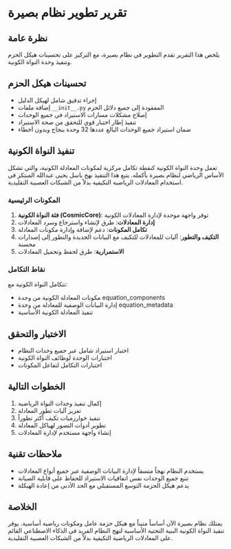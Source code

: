 # تقرير تطوير نظام بصيرة

## نظرة عامة
يلخص هذا التقرير تقدم التطوير في نظام بصيرة، مع التركيز على تحسينات هيكل الحزم وتنفيذ وحدة النواة الكونية.

## تحسينات هيكل الحزم
- إجراء تدقيق شامل لهيكل الدليل
- إضافة ملفات `__init__.py` المفقودة إلى جميع دلائل الحزم
- إصلاح مشكلات مسارات الاستيراد في جميع الوحدات
- تنفيذ إطار اختبار قوي للتحقق من صحة الاستيراد
- ضمان استيراد جميع الوحدات البالغ عددها 32 وحدة بنجاح وبدون أخطاء

## تنفيذ النواة الكونية
تعمل وحدة النواة الكونية كنقطة تكامل مركزية لمكونات المعادلة الكونية، والتي تشكل الأساس الرياضي لنظام بصيرة بأكمله. يتبع هذا التنفيذ نهج باسل يحيى عبدالله المبتكر في استخدام المعادلات الرياضية التكيفية بدلاً من الشبكات العصبية التقليدية.

### المكونات الرئيسية
1. **فئة النواة الكونية (CosmicCore)**: توفر واجهة موحدة لإدارة المعادلات الكونية
2. **إدارة المعادلات**: طرق لإنشاء واسترجاع وسرد المعادلات
3. **تكامل المكونات**: دعم لإضافة وإدارة مكونات المعادلة
4. **التكيف والتطور**: آليات للمعادلات للتكيف مع البيانات الجديدة والتطور إلى إصدارات محسنة
5. **الاستمرارية**: طرق لحفظ وتحميل المعادلات

### نقاط التكامل
تتكامل النواة الكونية مع:
- مكونات المعادلة الكونية من وحدة equation_components
- إدارة البيانات الوصفية للمعادلة من وحدة equation_metadata
- تنفيذ المعادلة الكونية الأساسية

## الاختبار والتحقق
- اختبار استيراد شامل عبر جميع وحدات النظام
- اختبارات الوحدة لوظائف النواة الكونية
- اختبارات التكامل لتفاعل المكونات

## الخطوات التالية
1. إكمال تنفيذ وحدات النواة الرياضية
2. تعزيز آليات تطور المعادلة
3. تنفيذ خوارزميات تكيف أكثر تطوراً
4. تطوير أدوات التصور لهياكل المعادلة
5. إنشاء واجهة مستخدم لإدارة المعادلات

## ملاحظات تقنية
- يستخدم النظام نهجاً متسقاً لإدارة البيانات الوصفية عبر جميع أنواع المعادلات
- تتبع جميع الوحدات نفس اتفاقيات الاستيراد للحفاظ على قابلية الصيانة
- يدعم هيكل الحزمة التوسع المستقبلي مع الحد الأدنى من إعادة الهيكلة

## الخلاصة
يمتلك نظام بصيرة الآن أساساً متيناً مع هيكل حزمة عامل ومكونات رياضية أساسية. يوفر تنفيذ النواة الكونية البنية التحتية الأساسية لنهج النظام الفريد في الذكاء الاصطناعي القائم على المعادلات الرياضية التكيفية بدلاً من الشبكات العصبية التقليدية.
